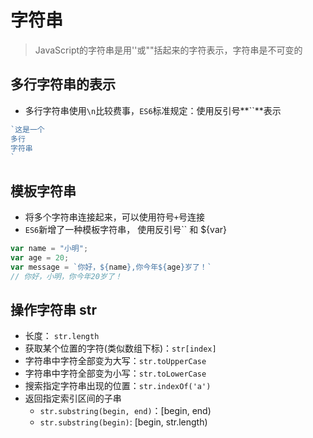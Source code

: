 # 字符串

> JavaScript的字符串是用''或""括起来的字符表示，字符串是不可变的

## 多行字符串的表示

* 多行字符串使用`\n`比较费事，`ES6`标准规定：使用反引号**``**表示

```JavaScript
`这是一个
多行
字符串
`
```

## 模板字符串

* 将多个字符串连接起来，可以使用符号`+`号连接
* `ES6`新增了一种模板字符串， 使用反引号`` 和 ${var}
```JavaScript
var name = "小明";
var age = 20;
var message = `你好，${name},你今年${age}岁了！`
// 你好，小明，你今年20岁了！
```

## 操作字符串 str

* 长度： `str.length`
* 获取某个位置的字符(类似数组下标)：`str[index]`
* 字符串中字符全部变为大写：`str.toUpperCase`
* 字符串中字符全部变为小写：`str.toLowerCase`
* 搜索指定字符串出现的位置：`str.indexOf('a')`
* 返回指定索引区间的子串
	* `str.substring(begin, end)`：[begin, end)
	* `str.substring(begin)`: [begin, str.length)

